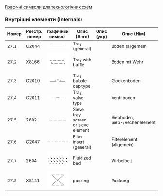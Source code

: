 [Графічні символи для технологічних схем](symbols.md)

### Внутрішні елементи (Internals)

| Номер | Реєстр. номер | графічний символ                                             | Опис (Англ)                         | Опис (укр) | Опис (Нім)                     |
| ----- | ------------- | ------------------------------------------------------------ | ----------------------------------- | ---------- | ------------------------------ |
| 27.1  | C2044         | ![Boden (allgemein)](media/Tray_(general).png)               | Tray (general)                      |            | Boden (allgemein)              |
| 27.2  | X8166         | ![Boden mit Wehr](media/Tray_with_baffle.png)                | Tray with baffle                    |            | Boden mit Wehr                 |
| 27.3  | C2010         | ![Glockenboden](media/Tray_bubble-cap_type.png)              | Tray bubble-cap type                |            | Glockenboden                   |
| 27.4  | C2011         | ![Ventilboden](media/Tray_valve_type.png)                    | Tray, valve type                    |            | Ventilboden                    |
| 27.5  | 2602          | ![Siebboden, Sieb-/Rechen-element](media/Sieve_tray_screen_or_sieve_element.png) | Sieve tray, screen or sieve element |            | Siebboden, Sieb-/Rechenelement |
| 27.6  | C2047         | ![Filterelement (allgemein)](media/Filter_insert_(general).png) | Filter insert (general)             |            | Filterelement (allgemein)      |
| 27.7  | 2604          | ![Wirbelbett](media/Fluidized_bed.png)                       | Fluidized bed                       |            | Wirbelbett                     |
| 27.8  | X8141         | ![Packung](media/Packing.png)                                | packing                             |            | Packung                        |